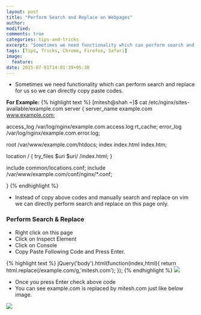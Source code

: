 ```yaml
---
layout: post
title: "Perform Search and Replace on Webpages"
author:
modified:
comments: true
categories: tips-and-tricks
excerpt: "Sometimes we need functionality which can perform search and replace for us so we can directly copy paste codes."
tags: [Tips, Tricks, Chrome, Firefox, Safari]
image:
  feature:
date: 2015-07-01T14:01:39+05:30
---
```


* Sometimes we need functionality which can perform search and replace for us so we can directly copy paste codes.

**For Example:**
{% highlight text %}
[mitesh@shah ~]$ cat /etc/nginx/sites-available/example.com
server {
  server_name example.com www.example.com;

  access_log /var/log/nginx/example.com.access.log rt_cache;
  error_log /var/log/nginx/example.com.error.log;

  root /var/www/example.com/htdocs;
  index  index.html index.htm;

  location / {
    try_files $uri $uri/ /index.html;
  }

  include common/locations.conf;
  include /var/www/example.com/conf/nginx/*.conf;

}
{% endhighlight %}

* Instead of copy above codes and manually search and replace on vim we can directly perform search and replace on this page only.

### Perform Search & Replace

* Right click on this page
* Click on Inspect Element
* Click on Console
* Copy Paste Following Code and Press Enter.

{% highlight text %}
jQuery('body').html(function(index,html){
return html.replace(/example.com/g,'mitesh.com');
});
{% endhighlight %}
<img src="https://cloud.githubusercontent.com/assets/1223371/8450837/0e85a5b4-1ffc-11e5-859b-1f785c89f438.png">

* Once you press Enter check above code
* You can see example.com is replaced by mitesh.com just like below image.

<img src="https://cloud.githubusercontent.com/assets/1223371/8450834/08c3a5cc-1ffc-11e5-9894-27f12d30f343.png">
